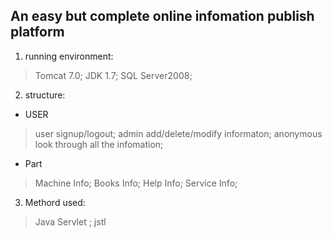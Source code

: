 ## An easy but complete online infomation publish platform

1. running environment:
> Tomcat 7.0; 
> JDK 1.7; 
> SQL Server2008;

2. structure:

* USER
> user signup/logout;
> admin add/delete/modify informaton;
> anonymous look through all the infomation;

* Part
> Machine Info;
> Books Info;
> Help Info;
> Service Info;

3. Methord used:
> Java Servlet ; jstl
